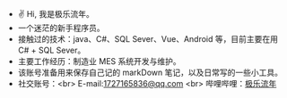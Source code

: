 <!---
Jlln1998/Jlln1998 is a ✨ special ✨ repository because its `README.md` (this file) appears on your GitHub profile.
You can click the Preview link to take a look at your changes.
--->

- ✌ Hi, 我是极乐流年。
- 一个迷茫的新手程序员。
- 接触过的技术：java、C#、SQL Sever、Vue、Android 等，目前主要在用 C# + SQL Sever。
- 主要工作经历：制造业 MES 系统开发与维护。
- 该账号准备用来保存自己记的 markDown 笔记，以及日常写的一些小工具。
- 社交账号：<br\>
  E-mail:1727165836@qq.com <br\>
  哔哩哔哩：[极乐流年](https://space.bilibili.com/101128677/)
